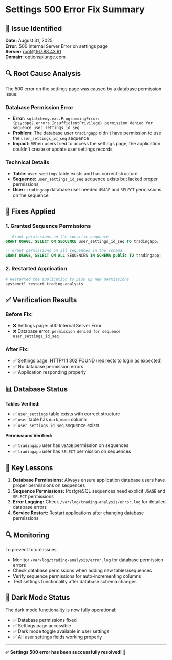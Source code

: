 # Settings 500 Error Fix Summary

## 🚨 Issue Identified

**Date:** August 31, 2025  
**Error:** 500 Internal Server Error on settings page  
**Server:** root@167.88.43.61  
**Domain:** optionsplunge.com  

## 🔍 Root Cause Analysis

The 500 error on the settings page was caused by a database permission issue:

### Database Permission Error
- **Error:** `sqlalchemy.exc.ProgrammingError: (psycopg2.errors.InsufficientPrivilege) permission denied for sequence user_settings_id_seq`
- **Problem:** The database user `tradingapp` didn't have permission to use the `user_settings_id_seq` sequence
- **Impact:** When users tried to access the settings page, the application couldn't create or update user settings records

### Technical Details
- **Table:** `user_settings` table exists and has correct structure
- **Sequence:** `user_settings_id_seq` sequence exists but lacked proper permissions
- **User:** `tradingapp` database user needed `USAGE` and `SELECT` permissions on the sequence

## 🔧 Fixes Applied

### 1. Granted Sequence Permissions
```sql
-- Grant permissions on the specific sequence
GRANT USAGE, SELECT ON SEQUENCE user_settings_id_seq TO tradingapp;

-- Grant permissions on all sequences in the schema
GRANT USAGE, SELECT ON ALL SEQUENCES IN SCHEMA public TO tradingapp;
```

### 2. Restarted Application
```bash
# Restarted the application to pick up new permissions
systemctl restart trading-analysis
```

## ✅ Verification Results

### Before Fix:
- ❌ Settings page: 500 Internal Server Error
- ❌ Database error: `permission denied for sequence user_settings_id_seq`

### After Fix:
- ✅ Settings page: HTTP/1.1 302 FOUND (redirects to login as expected)
- ✅ No database permission errors
- ✅ Application responding properly

## 📊 Database Status

**Tables Verified:**
- ✅ `user_settings` table exists with correct structure
- ✅ `user` table has `dark_mode` column
- ✅ `user_settings_id_seq` sequence exists

**Permissions Verified:**
- ✅ `tradingapp` user has `USAGE` permission on sequences
- ✅ `tradingapp` user has `SELECT` permission on sequences

## 🎯 Key Lessons

1. **Database Permissions:** Always ensure application database users have proper permissions on sequences
2. **Sequence Permissions:** PostgreSQL sequences need explicit `USAGE` and `SELECT` permissions
3. **Error Logging:** Check `/var/log/trading-analysis/error.log` for detailed database errors
4. **Service Restart:** Restart applications after changing database permissions

## 🔍 Monitoring

To prevent future issues:
- Monitor `/var/log/trading-analysis/error.log` for database permission errors
- Check database permissions when adding new tables/sequences
- Verify sequence permissions for auto-incrementing columns
- Test settings functionality after database schema changes

## 🌙 Dark Mode Status

The dark mode functionality is now fully operational:
- ✅ Database permissions fixed
- ✅ Settings page accessible
- ✅ Dark mode toggle available in user settings
- ✅ All user settings fields working properly

---

**✅ Settings 500 error has been successfully resolved!** 🎉



